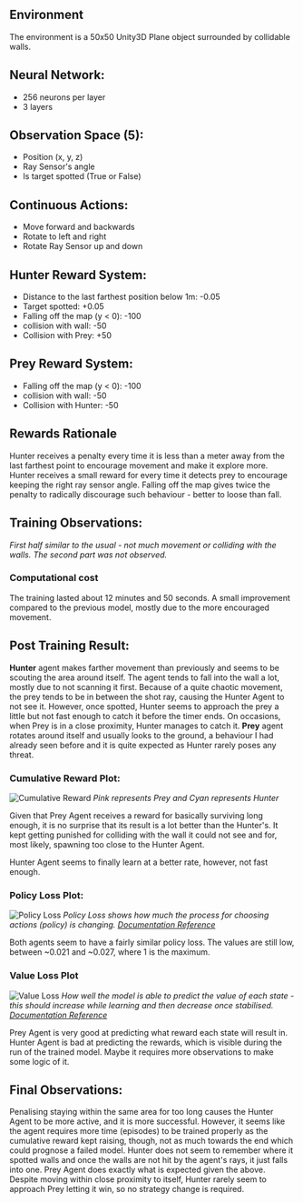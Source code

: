 ## Environment
The environment is a 50x50 Unity3D Plane object surrounded by collidable walls.
## Neural Network:
- 256 neurons per layer
- 3 layers
## Observation Space (5):
- Position (x, y, z)
- Ray Sensor's angle
- Is target spotted (True or False)
## Continuous Actions:
- Move forward and backwards
- Rotate to left and right
- Rotate Ray Sensor up and down
## Hunter Reward System:
- Distance to the last farthest position below 1m:  -0.05
- Target spotted: +0.05
- Falling off the map (y < 0): -100
- collision with wall: -50
- Collision with Prey: +50
## Prey Reward System:
- Falling off the map (y < 0): -100
- collision with wall: -50
- Collision with Hunter: -50
## Rewards Rationale
Hunter receives a penalty every time it is less than a meter away from the last farthest point to encourage movement and make it explore more.
Hunter receives a small reward for every time it detects prey to encourage keeping the right ray sensor angle.
Falling off the map gives twice the penalty to radically discourage such behaviour - better to loose than fall.

## Training Observations:
*First half similar to the usual - not much movement or colliding with the walls. The second part was not observed.*

### Computational cost
The training lasted about 12 minutes and 50 seconds.
A small improvement compared to the previous model, mostly due to the more encouraged movement.

## Post Training Result:
**Hunter** agent makes farther movement than previously and seems to be scouting the area around itself. The agent tends to fall into the wall a lot, mostly due to not scanning it first. Because of a quite chaotic movement, the prey tends to be in between the shot ray, causing the Hunter Agent to not see it. However, once spotted, Hunter seems to approach the prey a little but not fast enough to catch it before the timer ends. On occasions, when Prey is in a close proximity, Hunter manages to catch it.
**Prey** agent rotates around itself and usually looks to the ground, a behaviour I had already seen before and it is quite expected as Hunter rarely poses any threat.
### Cumulative Reward Plot:
![Cumulative Reward](CumulativeReward.png)
*Pink represents Prey and Cyan represents Hunter*

Given that Prey Agent receives a reward for basically surviving long enough, it is no surprise that its result is a lot better than the Hunter's. It kept getting punished for colliding with the wall it could not see and for, most likely, spawning too close to the Hunter Agent.

Hunter Agent seems to finally learn at a better rate, however, not fast enough. 
### Policy Loss Plot:
![Policy Loss](PolicyLoss.png)
*Policy Loss shows how much the process for choosing actions (policy) is changing. [Documentation Reference](<https://unity-technologies.github.io/ml-agents/Using-Tensorboard/#:~:text=Losses%2FPolicy%20Loss%20(PPO%3B,of%20the%20value%20function%20update.>)*

Both agents seem to have a fairly similar policy loss. The values are still low, between ~0.021 and ~0.027, where 1 is the maximum.
### Value Loss Plot
![Value Loss](ValueLoss.png)
*How well the model is able to predict the value of each state - this should increase while learning and then decrease once stabilised. [Documentation Reference](<https://unity-technologies.github.io/ml-agents/Using-Tensorboard/#:~:text=Losses/Value%20Loss%20(PPO%3B,decrease%20once%20the%20reward%20stabilizes.>)* 

Prey Agent is very good at predicting what reward each state will result in. Hunter Agent is bad at predicting the rewards, which is visible during the run of the trained model. Maybe it requires more observations to make some logic of it.

## Final Observations:
Penalising staying within the same area for too long causes the Hunter Agent to be more active, and it is more successful. However, it seems like the agent requires more time (episodes) to be trained properly as the cumulative reward kept raising, though, not as much towards the end which could prognose a failed model. Hunter does not seem to remember where it spotted walls and once the walls are not hit by the agent's rays, it just falls into one.
Prey Agent does exactly what is expected given the above. Despite moving within close proximity to itself, Hunter rarely seem to approach Prey letting it win, so no strategy change is required.
